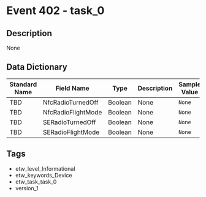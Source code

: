 # Event 402 - task_0

## Description
None

## Data Dictionary
|Standard Name|Field Name|Type|Description|Sample Value|
|---|---|---|---|---|
|TBD|NfcRadioTurnedOff|Boolean|None|`None`|
|TBD|NfcRadioFlightMode|Boolean|None|`None`|
|TBD|SERadioTurnedOff|Boolean|None|`None`|
|TBD|SERadioFlightMode|Boolean|None|`None`|

## Tags
* etw_level_Informational
* etw_keywords_Device
* etw_task_task_0
* version_1